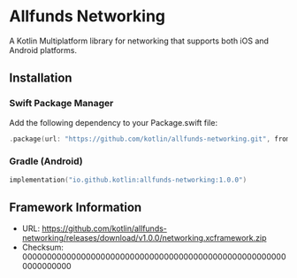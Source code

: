 # Allfunds Networking

A Kotlin Multiplatform library for networking that supports both iOS and Android platforms.

## Installation

### Swift Package Manager

Add the following dependency to your Package.swift file:

```swift
.package(url: "https://github.com/kotlin/allfunds-networking.git", from: "1.0.0")
```

### Gradle (Android)

```kotlin
implementation("io.github.kotlin:allfunds-networking:1.0.0")
```

## Framework Information

- URL: https://github.com/kotlin/allfunds-networking/releases/download/v1.0.0/networking.xcframework.zip
- Checksum: 0000000000000000000000000000000000000000000000000000000000000000